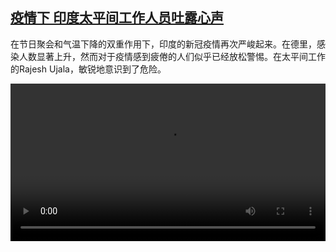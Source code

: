 <!--1606650853000-->
[疫情下 印度太平间工作人员吐露心声](https://www.dw.com/zh/%E7%96%AB%E6%83%85%E4%B8%8B%20%E5%8D%B0%E5%BA%A6%E5%A4%AA%E5%B9%B3%E9%97%B4%E5%B7%A5%E4%BD%9C%E4%BA%BA%E5%91%98%E5%90%90%E9%9C%B2%E5%BF%83%E5%A3%B0/a-55751264)
------

<p>在节日聚会和气温下降的双重作用下，印度的新冠疫情再次严峻起来。在德里，感染人数显著上升，然而对于疫情感到疲倦的人们似乎已经放松警惕。在太平间工作的Rajesh Ujala，敏锐地意识到了危险。</small></p><video src="https://tvdownloaddw-a.akamaihd.net/dwtv_video/flv/vdt_zh/2020/bchi201127_001_b2b93bchi_201127_india_sd_sor.mp4" controls style="width:100%"></video>
